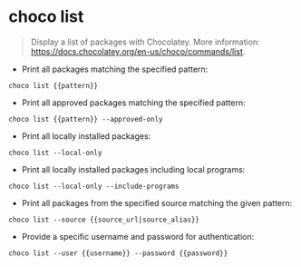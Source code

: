 # choco list

> Display a list of packages with Chocolatey.
> More information: <https://docs.chocolatey.org/en-us/choco/commands/list>.

- Print all packages matching the specified pattern:

`choco list {{pattern}}`

- Print all approved packages matching the specified pattern:

`choco list {{pattern}} --approved-only`

- Print all locally installed packages:

`choco list --local-only`

- Print all locally installed packages including local programs:

`choco list --local-only --include-programs`

- Print all packages from the specified source matching the given pattern:

`choco list --source {{source_url|source_alias}}`

- Provide a specific username and password for authentication:

`choco list --user {{username}} --password {{password}}`
